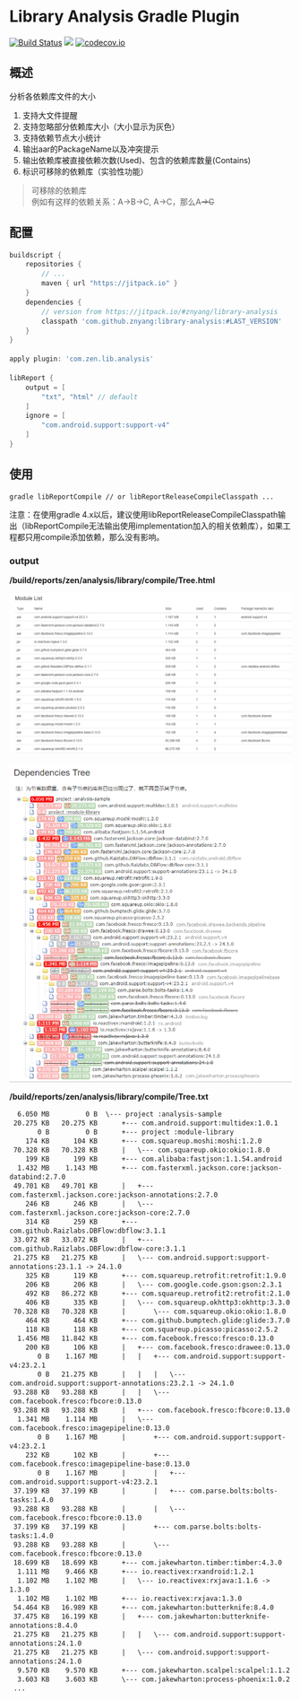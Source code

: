 # Library Analysis Gradle Plugin

[![Build Status](https://travis-ci.org/znyang/library-analysis.svg?branch=master)](https://travis-ci.org/znyang/library-analysis)
[![](https://jitpack.io/v/znyang/library-analysis.svg)](https://jitpack.io/#znyang/library-analysis)
[![codecov.io](https://codecov.io/github/znyang/library-analysis/coverage.svg?branch=master)](https://codecov.io/gh/znyang/library-analysis/branch/master)

## 概述

分析各依赖库文件的大小

1. 支持大文件提醒
2. 支持忽略部分依赖库大小（大小显示为灰色）
3. 支持依赖节点大小统计
4. 输出aar的PackageName以及冲突提示
5. 输出依赖库被直接依赖次数(Used)、包含的依赖库数量(Contains)
6. 标识可移除的依赖库（实验性功能）

>可移除的依赖库<br>
例如有这样的依赖关系：A->B->C, A->C，那么A~~->C~~

## 配置

```gradle
buildscript {
    repositories {
        // ...
        maven { url "https://jitpack.io" }
    }
    dependencies {
        // version from https://jitpack.io/#znyang/library-analysis
        classpath 'com.github.znyang:library-analysis:#LAST_VERSION'
    }
}

apply plugin: 'com.zen.lib.analysis'

libReport {
    output = [
        "txt", "html" // default
    ]
    ignore = [
        "com.android.support:support-v4"
    ]
}
```

## 使用

```
gradle libReportCompile // or libReportReleaseCompileClasspath ...
```

注意：在使用gradle 4.x以后，建议使用libReportReleaseCompileClasspath输出（libReportCompile无法输出使用implementation加入的相关依赖库），如果工程都只用compile添加依赖，那么没有影响。

### output

**/build/reports/zen/analysis/library/compile/Tree.html**

![screenshot](./image/module-list.png)

![screenshot](./image/tree.png)

**/build/reports/zen/analysis/library/compile/Tree.txt**

```
  6.050 MB	       0 B	\--- project :analysis-sample
 20.275 KB	 20.275 KB	 	+--- com.android.support:multidex:1.0.1
       0 B	       0 B	 	+--- project :module-library
    174 KB	    104 KB	 	+--- com.squareup.moshi:moshi:1.2.0
 70.328 KB	 70.328 KB	 	|	\--- com.squareup.okio:okio:1.8.0
    199 KB	    199 KB	 	+--- com.alibaba:fastjson:1.1.54.android
  1.432 MB	  1.143 MB	 	+--- com.fasterxml.jackson.core:jackson-databind:2.7.0
 49.701 KB	 49.701 KB	 	|	+--- com.fasterxml.jackson.core:jackson-annotations:2.7.0
    246 KB	    246 KB	 	|	\--- com.fasterxml.jackson.core:jackson-core:2.7.0
    314 KB	    259 KB	 	+--- com.github.Raizlabs.DBFlow:dbflow:3.1.1
 33.072 KB	 33.072 KB	 	|	+--- com.github.Raizlabs.DBFlow:dbflow-core:3.1.1
 21.275 KB	 21.275 KB	 	|	\--- com.android.support:support-annotations:23.1.1 -> 24.1.0
    325 KB	    119 KB	 	+--- com.squareup.retrofit:retrofit:1.9.0
    206 KB	    206 KB	 	|	\--- com.google.code.gson:gson:2.3.1
    492 KB	 86.272 KB	 	+--- com.squareup.retrofit2:retrofit:2.1.0
    406 KB	    335 KB	 	|	\--- com.squareup.okhttp3:okhttp:3.3.0
 70.328 KB	 70.328 KB	 	|	 	\--- com.squareup.okio:okio:1.8.0
    464 KB	    464 KB	 	+--- com.github.bumptech.glide:glide:3.7.0
    118 KB	    118 KB	 	+--- com.squareup.picasso:picasso:2.5.2
  1.456 MB	 11.842 KB	 	+--- com.facebook.fresco:fresco:0.13.0
    200 KB	    106 KB	 	|	+--- com.facebook.fresco:drawee:0.13.0
       0 B	  1.167 MB	 	|	|	+--- com.android.support:support-v4:23.2.1
       0 B	 21.275 KB	 	|	|	|	\--- com.android.support:support-annotations:23.2.1 -> 24.1.0
 93.288 KB	 93.288 KB	 	|	|	\--- com.facebook.fresco:fbcore:0.13.0
 93.288 KB	 93.288 KB	 	|	+--- com.facebook.fresco:fbcore:0.13.0
  1.341 MB	  1.114 MB	 	|	\--- com.facebook.fresco:imagepipeline:0.13.0
       0 B	  1.167 MB	 	|	 	+--- com.android.support:support-v4:23.2.1
    232 KB	    102 KB	 	|	 	+--- com.facebook.fresco:imagepipeline-base:0.13.0
       0 B	  1.167 MB	 	|	 	|	+--- com.android.support:support-v4:23.2.1
 37.199 KB	 37.199 KB	 	|	 	|	+--- com.parse.bolts:bolts-tasks:1.4.0
 93.288 KB	 93.288 KB	 	|	 	|	\--- com.facebook.fresco:fbcore:0.13.0
 37.199 KB	 37.199 KB	 	|	 	+--- com.parse.bolts:bolts-tasks:1.4.0
 93.288 KB	 93.288 KB	 	|	 	\--- com.facebook.fresco:fbcore:0.13.0
 18.699 KB	 18.699 KB	 	+--- com.jakewharton.timber:timber:4.3.0
  1.111 MB	  9.466 KB	 	+--- io.reactivex:rxandroid:1.2.1
  1.102 MB	  1.102 MB	 	|	\--- io.reactivex:rxjava:1.1.6 -> 1.3.0
  1.102 MB	  1.102 MB	 	+--- io.reactivex:rxjava:1.3.0
 54.464 KB	 16.989 KB	 	+--- com.jakewharton:butterknife:8.4.0
 37.475 KB	 16.199 KB	 	|	+--- com.jakewharton:butterknife-annotations:8.4.0
 21.275 KB	 21.275 KB	 	|	|	\--- com.android.support:support-annotations:24.1.0
 21.275 KB	 21.275 KB	 	|	\--- com.android.support:support-annotations:24.1.0
  9.570 KB	  9.570 KB	 	+--- com.jakewharton.scalpel:scalpel:1.1.2
  3.603 KB	  3.603 KB	 	\--- com.jakewharton:process-phoenix:1.0.2
 ...
```
